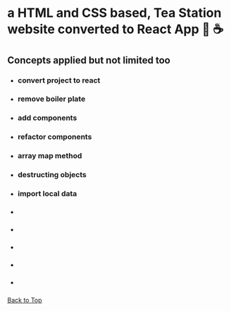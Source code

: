 <a name="custom_anchor_name"></a>

# a HTML and CSS based, Tea Station website converted to React App :tea: :coffee:

## Concepts applied but not limited too

- ### convert project to react
- ### remove boiler plate
- ### add components
- ### refactor components
- ### array map method
- ### destructing objects
- ### import local data
- ###
- ###
- ###
- ###
- ###

[Back to Top](#custom_anchor_name)
